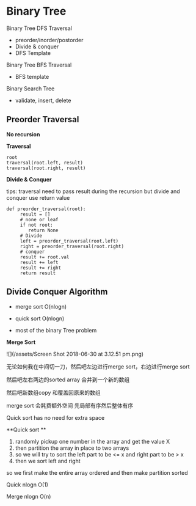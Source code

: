 # Binary Tree

Binary Tree DFS Traversal

* preorder/inorder/postorder
* Divide & conquer
* DFS Template

Binary Tree BFS Traversal

* BFS template

Binary Search Tree

* validate, insert, delete

## Preorder Traversal

**No recursion**

**Traversal**

```
root
traversal(root.left, result)
traversal(root.right, result)
```

**Divide & Conquer**

tips: traversal need to pass result during the recursion but divide and conquer use return value

```
def preorder_traversal(root):
     result = []
     # none or leaf
     if not root:
        return None
     # Divide
     left = preorder_traversal(root.left)
     right = preorder_traversal(root.right)
     # conquer
     result += root.val
     result += left
     result += right
     return result
```

## Divide Conquer Algorithm

* merge sort O\(nlogn\)

* quick sort O\(nlogn\)

* most of the binary Tree problem

**Merge Sort**

![](/assets/Screen Shot 2018-06-30 at 3.12.51 pm.png)

无论如何我在中间切一刀，然后吧左边进行merge sort，右边进行merge sort

然后吧左右两边的sorted array 合并到一个新的数组

然后吧新数组copy 和覆盖回原来的数组

merge sort 会耗费额外空间 先局部有序然后整体有序

Quick  sort has no need for extra space

**Quick sort **

1. randomly pickup one number in the array and get the value X
2. then partition the array in place to two arrays 
3. so we will try to sort the left part to be &lt;= x and right part to be &gt; x
4. then we sort left and right

so we first make the entire array ordered and then make partition sorted

Quick nlogn O\(1\) 

Merge nlogn O\(n\)



